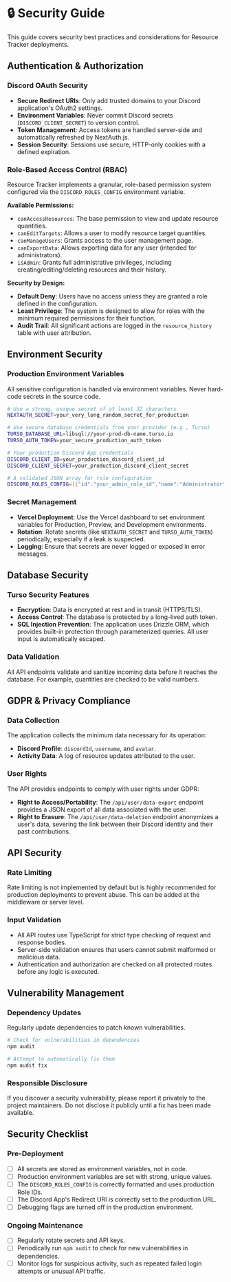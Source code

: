 # 🔒 Security Guide

This guide covers security best practices and considerations for Resource Tracker deployments.

## Authentication & Authorization

### Discord OAuth Security
-   **Secure Redirect URIs**: Only add trusted domains to your Discord application's OAuth2 settings.
-   **Environment Variables**: Never commit Discord secrets (`DISCORD_CLIENT_SECRET`) to version control.
-   **Token Management**: Access tokens are handled server-side and automatically refreshed by NextAuth.js.
-   **Session Security**: Sessions use secure, HTTP-only cookies with a defined expiration.

### Role-Based Access Control (RBAC)
Resource Tracker implements a granular, role-based permission system configured via the `DISCORD_ROLES_CONFIG` environment variable.

**Available Permissions:**
-   `canAccessResources`: The base permission to view and update resource quantities.
-   `canEditTargets`: Allows a user to modify resource target quantities.
-   `canManageUsers`: Grants access to the user management page.
-   `canExportData`: Allows exporting data for any user (intended for administrators).
-   `isAdmin`: Grants full administrative privileges, including creating/editing/deleting resources and their history.

**Security by Design:**
-   **Default Deny**: Users have no access unless they are granted a role defined in the configuration.
-   **Least Privilege**: The system is designed to allow for roles with the minimum required permissions for their function.
-   **Audit Trail**: All significant actions are logged in the `resource_history` table with user attribution.

## Environment Security

### Production Environment Variables
All sensitive configuration is handled via environment variables. Never hard-code secrets in the source code.

```bash
# Use a strong, unique secret of at least 32 characters
NEXTAUTH_SECRET=your_very_long_random_secret_for_production

# Use secure database credentials from your provider (e.g., Turso)
TURSO_DATABASE_URL=libsql://your-prod-db-name.turso.io
TURSO_AUTH_TOKEN=your_secure_production_auth_token

# Your production Discord App credentials
DISCORD_CLIENT_ID=your_production_discord_client_id
DISCORD_CLIENT_SECRET=your_production_discord_client_secret

# A validated JSON array for role configuration
DISCORD_ROLES_CONFIG=[{"id":"your_admin_role_id","name":"Administrator","level":100,"isAdmin":true,...}]
```

### Secret Management
-   **Vercel Deployment**: Use the Vercel dashboard to set environment variables for Production, Preview, and Development environments.
-   **Rotation**: Rotate secrets (like `NEXTAUTH_SECRET` and `TURSO_AUTH_TOKEN`) periodically, especially if a leak is suspected.
-   **Logging**: Ensure that secrets are never logged or exposed in error messages.

## Database Security

### Turso Security Features
-   **Encryption**: Data is encrypted at rest and in transit (HTTPS/TLS).
-   **Access Control**: The database is protected by a long-lived auth token.
-   **SQL Injection Prevention**: The application uses Drizzle ORM, which provides built-in protection through parameterized queries. All user input is automatically escaped.

### Data Validation
All API endpoints validate and sanitize incoming data before it reaches the database. For example, quantities are checked to be valid numbers.

## GDPR & Privacy Compliance

### Data Collection
The application collects the minimum data necessary for its operation:
-   **Discord Profile**: `discordId`, `username`, and `avatar`.
-   **Activity Data**: A log of resource updates attributed to the user.

### User Rights
The API provides endpoints to comply with user rights under GDPR:
-   **Right to Access/Portability**: The `/api/user/data-export` endpoint provides a JSON export of all data associated with the user.
-   **Right to Erasure**: The `/api/user/data-deletion` endpoint anonymizes a user's data, severing the link between their Discord identity and their past contributions.

## API Security

### Rate Limiting
Rate limiting is not implemented by default but is highly recommended for production deployments to prevent abuse. This can be added at the middleware or server level.

### Input Validation
-   All API routes use TypeScript for strict type checking of request and response bodies.
-   Server-side validation ensures that users cannot submit malformed or malicious data.
-   Authentication and authorization are checked on all protected routes before any logic is executed.

## Vulnerability Management

### Dependency Updates
Regularly update dependencies to patch known vulnerabilities.
```bash
# Check for vulnerabilities in dependencies
npm audit

# Attempt to automatically fix them
npm audit fix
```

### Responsible Disclosure
If you discover a security vulnerability, please report it privately to the project maintainers. Do not disclose it publicly until a fix has been made available.

## Security Checklist

### Pre-Deployment
-   [ ] All secrets are stored as environment variables, not in code.
-   [ ] Production environment variables are set with strong, unique values.
-   [ ] The `DISCORD_ROLES_CONFIG` is correctly formatted and uses production Role IDs.
-   [ ] The Discord App's Redirect URI is correctly set to the production URL.
-   [ ] Debugging flags are turned off in the production environment.

### Ongoing Maintenance
-   [ ] Regularly rotate secrets and API keys.
-   [ ] Periodically run `npm audit` to check for new vulnerabilities in dependencies.
-   [ ] Monitor logs for suspicious activity, such as repeated failed login attempts or unusual API traffic.